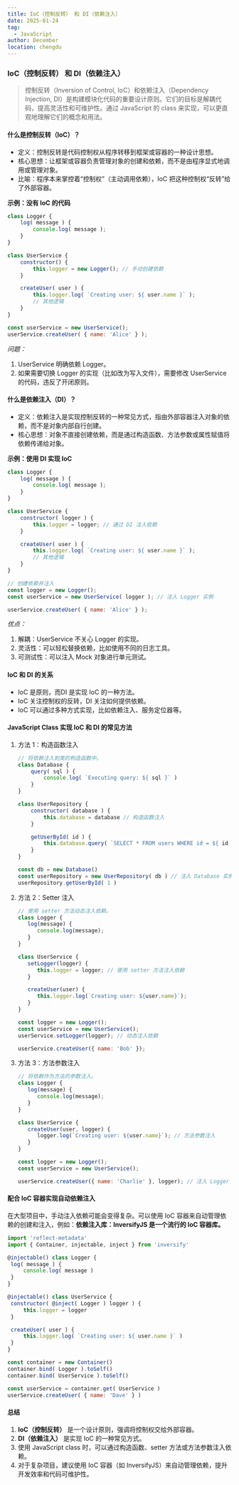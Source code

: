 ```yaml
---
title: IoC（控制反转） 和 DI（依赖注入）
date: 2025-01-24
tag:
  - JavaScript
author: December
location: chengdu
---
```


### IoC（控制反转） 和 DI（依赖注入）

> 控制反转（Inversion of Control, IoC）和依赖注入（Dependency Injection, DI）是构建模块化代码的重要设计原则。它们的目标是解耦代码，提高灵活性和可维护性。通过
> JavaScript 的 class 来实现，可以更直观地理解它们的概念和用法。

#### 什么是控制反转（IoC）？

- 定义：控制反转是代码控制权从程序转移到框架或容器的一种设计思想。
- 核心思想：让框架或容器负责管理对象的创建和依赖，而不是由程序显式地调用或管理对象。
- 比喻：程序本来掌控着“控制权”（主动调用依赖），IoC 把这种控制权“反转”给了外部容器。

**示例：没有 IoC 的代码**

```javascript
class Logger {
    log( message ) {
        console.log( message );
    }
}

class UserService {
    constructor() {
        this.logger = new Logger(); // 手动创建依赖
    }

    createUser( user ) {
        this.logger.log( `Creating user: ${ user.name }` );
        // 其他逻辑
    }
}

const userService = new UserService();
userService.createUser( { name: 'Alice' } );
```

*问题：*

1. UserService 明确依赖 Logger。
2. 如果需要切换 Logger 的实现（比如改为写入文件），需要修改 UserService 的代码，违反了开闭原则。

#### 什么是依赖注入（DI）？

- 定义：依赖注入是实现控制反转的一种常见方式，指由外部容器注入对象的依赖，而不是对象内部自行创建。
- 核心思想：对象不直接创建依赖，而是通过构造函数、方法参数或属性赋值将依赖传递给对象。

**示例：使用 DI 实现 IoC**

```javascript
class Logger {
    log( message ) {
        console.log( message );
    }
}

class UserService {
    constructor( logger ) {
        this.logger = logger; // 通过 DI 注入依赖
    }

    createUser( user ) {
        this.logger.log( `Creating user: ${ user.name }` );
        // 其他逻辑
    }
}

// 创建依赖并注入
const logger = new Logger();
const userService = new UserService( logger ); // 注入 Logger 实例

userService.createUser( { name: 'Alice' } );
```

*优点：*

1. 解耦：UserService 不关心 Logger 的实现。
2. 灵活性：可以轻松替换依赖，比如使用不同的日志工具。
3. 可测试性：可以注入 Mock 对象进行单元测试。

#### IoC 和 DI 的关系

- IoC 是原则，而DI 是实现 IoC 的一种方法。
- IoC 关注控制权的反转，DI 关注如何提供依赖。
- IoC 可以通过多种方式实现，比如依赖注入、服务定位器等。

#### JavaScript Class 实现 IoC 和 DI 的常见方法

1. 方法 1：构造函数注入
    ```javascript
    // 将依赖注入到类的构造函数中。
    class Database {
        query( sql ) {
            console.log( `Executing query: ${ sql }` )
        }
    }
    
    class UserRepository {
        constructor( database ) {
            this.database = database // 构造函数注入
        }
    
        getUserById( id ) {
            this.database.query( `SELECT * FROM users WHERE id = ${ id }` )
        }
    }
    
    const db = new Database()
    const userRepository = new UserRepository( db ) // 注入 Database 实例
    userRepository.getUserById( 1 )
    ```

2. 方法 2：Setter 注入
   ```javascript
   // 使用 setter 方法动态注入依赖。
   class Logger {
      log(message) {
         console.log(message);
      }
   }
   
   class UserService {
      setLogger(logger) {
         this.logger = logger; // 使用 setter 方法注入依赖
      }
   
      createUser(user) {
         this.logger.log(`Creating user: ${user.name}`);
      }
   }
   
   const logger = new Logger();
   const userService = new UserService();
   userService.setLogger(logger); // 动态注入依赖
   
   userService.createUser({ name: 'Bob' });
   ```
   
3. 方法 3：方法参数注入
   ```javascript
   // 将依赖作为方法的参数注入。
   class Logger {
      log(message) {
         console.log(message);
      }
   }
   
   class UserService {
      createUser(user, logger) {
         logger.log(`Creating user: ${user.name}`); // 方法参数注入
      }
   }
   
   const logger = new Logger();
   const userService = new UserService();
   
   userService.createUser({ name: 'Charlie' }, logger); // 注入 Logger 实例
   ```
#### 配合 IoC 容器实现自动依赖注入

在大型项目中，手动注入依赖可能会变得复杂。可以使用 IoC 容器来自动管理依赖的创建和注入，例如：**依赖注入库：InversifyJS 是一个流行的 IoC 容器库。**
   ```javascript
   import 'reflect-metadata'
import { Container, injectable, inject } from 'inversify'

@injectable() class Logger {
    log( message ) {
        console.log( message )
    }
}

@injectable() class UserService {
    constructor( @inject( Logger ) logger ) {
        this.logger = logger
    }

    createUser( user ) {
        this.logger.log( `Creating user: ${ user.name }` )
    }
}

const container = new Container()
container.bind( Logger ).toSelf()
container.bind( UserService ).toSelf()

const userService = container.get( UserService )
userService.createUser( { name: 'Dave' } )
   ```
#### 总结
1.	**IoC（控制反转）** 是一个设计原则，强调将控制权交给外部容器。
2.	**DI（依赖注入）** 是实现 IoC 的一种常见方式。
3.	使用 JavaScript class 时，可以通过构造函数、setter 方法或方法参数注入依赖。
4.	对于复杂项目，建议使用 IoC 容器（如 InversifyJS）来自动管理依赖，提升开发效率和代码可维护性。
